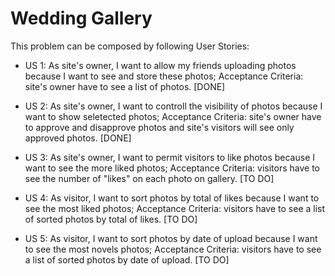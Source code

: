 # Wedding Gallery

This problem can be composed by following User Stories:

- US 1: As site's owner, I want to allow my friends uploading photos because I want to see and store these photos; Acceptance Criteria: site's owner have to see a list of photos. [DONE]

- US 2: As site's owner, I want to controll the visibility of photos because I want to show seletected photos; Acceptance Criteria: site's owner have to approve and disapprove photos and site's visitors will see only approved photos. [DONE]

- US 3: As site's owner, I want to permit visitors to like photos because I want to see the more liked photos; Acceptance Criteria: visitors have to see the number of "likes" on each photo on gallery. [TO DO]

- US 4: As visitor, I want to sort photos by total of likes because I want to see the most liked photos; Acceptance Criteria: visitors have to see a list of sorted photos by total of likes. [TO DO]

- US 5: As visitor, I want to sort photos by date of upload because I want to see the most novels photos; Acceptance Criteria: visitors have to see a list of sorted photos by date of upload. [TO DO]
